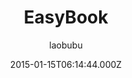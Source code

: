 ---
title: EasyBook
github: 'https://github.com/laobubu/jekyll-theme-EasyBook'
demo: 'http://blog.laobubu.net/'
author: laobubu
ssg:
  - Jekyll
cms:
  - No Cms
date: 2015-01-15T06:14:44.000Z
github_branch: gh-pages
description: Another Jekyll Blog Theme 'EasyBook'
stale: true
---